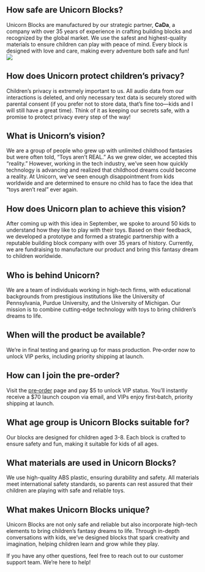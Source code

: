 ## **How safe are Unicorn Blocks?**  
Unicorn Blocks are manufactured by our strategic partner, **CaDa**, a company with over 35 years of experience in crafting building blocks and recognized by the global market. We use the safest and highest-quality materials to ensure children can play with peace of mind. Every block is designed with love and care, making every adventure both safe and fun!  
![](./assets/ks_pic/Cada.png)

## **How does Unicorn protect children’s privacy?**  
Children’s privacy is extremely important to us. All audio data from our interactions is deleted, and only necessary text data is securely stored with parental consent (if you prefer not to store data, that’s fine too—kids and I will still have a great time). Think of it as keeping our secrets safe, with a promise to protect privacy every step of the way!  

## **What is Unicorn’s vision?**  
We are a group of people who grew up with unlimited childhood fantasies but were often told, “Toys aren’t REAL.” As we grew older, we accepted this “reality.” However, working in the tech industry, we’ve seen how quickly technology is advancing and realized that childhood dreams could become a reality. At Unicorn, we’ve seen enough disappointment from kids worldwide and are determined to ensure no child has to face the idea that “toys aren’t real” ever again.  

## **How does Unicorn plan to achieve this vision?**  
After coming up with this idea in September, we spoke to around 50 kids to understand how they like to play with their toys. Based on their feedback, we developed a prototype and formed a strategic partnership with a reputable building block company with over 35 years of history. Currently, we are fundraising to manufacture our product and bring this fantasy dream to children worldwide.  

## **Who is behind Unicorn?**  
We are a team of individuals working in high-tech firms, with educational backgrounds from prestigious institutions like the University of Pennsylvania, Purdue University, and the University of Michigan. Our mission is to combine cutting-edge technology with toys to bring children’s dreams to life.  

## **When will the product be available?**  
We’re in final testing and gearing up for mass production. Pre‑order now to unlock VIP perks, including priority shipping at launch.

## **How can I join the pre-order?**  
Visit the [pre‑order](/pre-order) page and pay $5 to unlock VIP status. You’ll instantly receive a $70 launch coupon via email, and VIPs enjoy first‑batch, priority shipping at launch.

## **What age group is Unicorn Blocks suitable for?**  
Our blocks are designed for children aged 3-8. Each block is crafted to ensure safety and fun, making it suitable for kids of all ages.  

## **What materials are used in Unicorn Blocks?**  
We use high-quality ABS plastic, ensuring durability and safety. All materials meet international safety standards, so parents can rest assured that their children are playing with safe and reliable toys.  

## **What makes Unicorn Blocks unique?**  
Unicorn Blocks are not only safe and reliable but also incorporate high-tech elements to bring children’s fantasy dreams to life. Through in-depth conversations with kids, we’ve designed blocks that spark creativity and imagination, helping children learn and grow while they play.  

If you have any other questions, feel free to reach out to our customer support team. We’re here to help!